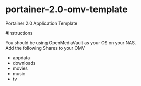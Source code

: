 # portainer-2.0-omv-template
Portainer 2.0 Application Template

#Instructions

You should be using OpenMediaVault as your OS on your NAS.  
Add the following Shares to your OMV

- appdata
- downloads
- movies
- music
- tv


